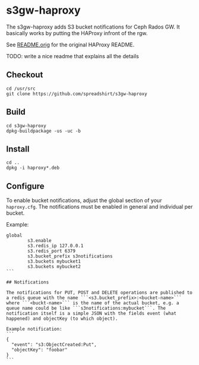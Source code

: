 # s3gw-haproxy

The s3gw-haproxy adds S3 bucket notifications for Ceph Rados GW. It basically works by
putting the HAProxy infront of the rgw.

See [README.orig](README.orig) for the original HAProxy README.

TODO: write a nice readme that explains all the details

## Checkout
```
cd /usr/src
git clone https://github.com/spreadshirt/s3gw-haproxy
```

## Build
```
cd s3gw-haproxy
dpkg-buildpackage -us -uc -b
```

## Install
```
cd ..
dpkg -i haproxy*.deb
```

## Configure

To enable bucket notifications, adjust the global section of your ```haproxy.cfg```. The notifications must be enabled in general and individual per bucket.

Example:
````
global
        s3.enable
        s3.redis_ip 127.0.0.1
        s3.redis_port 6379
        s3.bucket_prefix s3notifications
        s3.buckets mybucket1
        s3.buckets mybucket2
```

## Notifications

The notifications for PUT, POST and DELETE operations are published to a redis queue with the name ```<s3.bucket_prefix>:<bucket-name>``` where ```<buckt-name>``` is the name of the actual bucket, e.g. a queue name could be like ```s3notifications:mybucket```. The notification itself is a simple JSON with the fields event (what happened) and objectKey (to which object).

Example notification:
```
{
  "event": "s3:ObjectCreated:Put",
  "objectKey": "foobar"
}
```

